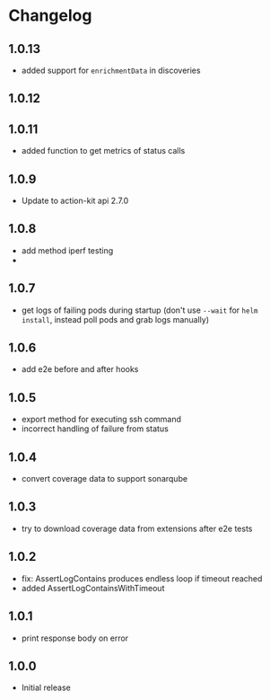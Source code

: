 # Changelog

## 1.0.13

- added support for `enrichmentData` in discoveries

## 1.0.12

## 1.0.11

- added function to get metrics of status calls

## 1.0.9

- Update to action-kit api 2.7.0

## 1.0.8

- add method iperf testing
- 
## 1.0.7

- get logs of failing pods during startup (don't use `--wait` for `helm install`, instead poll pods and grab logs manually)

## 1.0.6

- add e2e before and after hooks

## 1.0.5

- export method for executing ssh command
- incorrect handling of failure from status

## 1.0.4

- convert coverage data to support sonarqube

## 1.0.3

- try to download coverage data from extensions after e2e tests

## 1.0.2

- fix: AssertLogContains produces endless loop if timeout reached
- added AssertLogContainsWithTimeout

## 1.0.1

- print response body on error

## 1.0.0

- Initial release

